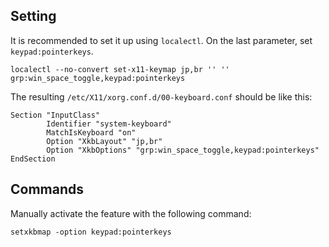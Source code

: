 ---
---

## Setting

It is recommended to set it up using `localectl`.
On the last parameter, set `keypad:pointerkeys`.

```shell
localectl --no-convert set-x11-keymap jp,br '' '' grp:win_space_toggle,keypad:pointerkeys
```

The resulting `/etc/X11/xorg.conf.d/00-keyboard.conf` should be like this:

```
Section "InputClass"
        Identifier "system-keyboard"
        MatchIsKeyboard "on"
        Option "XkbLayout" "jp,br"
        Option "XkbOptions" "grp:win_space_toggle,keypad:pointerkeys"
EndSection
```

## Commands

Manually activate the feature with the following command:

```shell
setxkbmap -option keypad:pointerkeys
```
